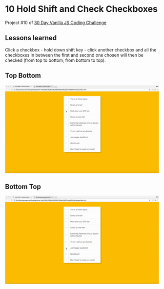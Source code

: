 # 10 Hold Shift and Check Checkboxes

Project #10 of [30 Day Vanilla JS Coding Challenge](https://javascript30.com)

## Lessons learned

Click a checkbox - hold down shift key - click another checkbox and all the checkboxes in between the first and second one chosen will then be checked (from top to bottom, from bottom to top).

## Top Bottom

![hold shift check checkboxes top bottom gif](./assets/hold-shift-check-checkboxes-top-bottom.gif)

## Bottom Top

![hold shift check checkboxes bottom top gif](./assets/hold-shift-check-checkboxes-bottom-top.gif)
